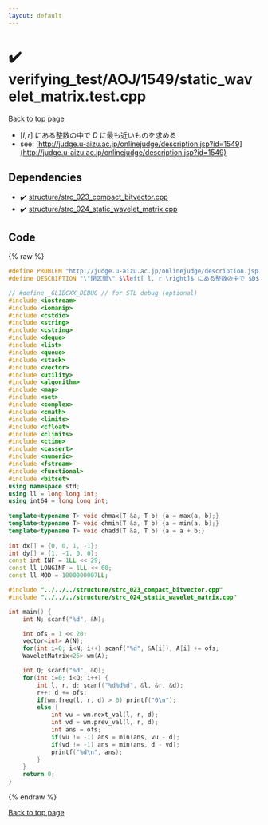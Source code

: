 ```yaml
---
layout: default
---
```


<!-- mathjax config similar to math.stackexchange -->
<script type="text/javascript" async
  src="https://cdnjs.cloudflare.com/ajax/libs/mathjax/2.7.5/MathJax.js?config=TeX-MML-AM_CHTML">
</script>
<script type="text/x-mathjax-config">
  MathJax.Hub.Config({
    TeX: { equationNumbers: { autoNumber: "AMS" }},
    tex2jax: {
      inlineMath: [ ['$','$'] ],
      processEscapes: true
    },
    "HTML-CSS": { matchFontHeight: false },
    displayAlign: "left",
    displayIndent: "2em"
  });
</script>

<script type="text/javascript" src="https://cdnjs.cloudflare.com/ajax/libs/jquery/3.4.1/jquery.min.js"></script>
<script src="https://cdn.jsdelivr.net/npm/jquery-balloon-js@1.1.2/jquery.balloon.min.js" integrity="sha256-ZEYs9VrgAeNuPvs15E39OsyOJaIkXEEt10fzxJ20+2I=" crossorigin="anonymous"></script>
<script type="text/javascript" src="../../../../assets/js/copy-button.js"></script>
<link rel="stylesheet" href="../../../../assets/css/copy-button.css" />


# :heavy_check_mark: verifying_test/AOJ/1549/static_wavelet_matrix.test.cpp


[Back to top page](../../../../index.html)

* $\left[ l, r \right]$ にある整数の中で $D$ に最も近いものを求める
* see: [http://judge.u-aizu.ac.jp/onlinejudge/description.jsp?id=1549](http://judge.u-aizu.ac.jp/onlinejudge/description.jsp?id=1549)


## Dependencies
* :heavy_check_mark: [structure/strc_023_compact_bitvector.cpp](../../../../library/structure/strc_023_compact_bitvector.cpp.html)
* :heavy_check_mark: [structure/strc_024_static_wavelet_matrix.cpp](../../../../library/structure/strc_024_static_wavelet_matrix.cpp.html)


## Code
{% raw %}
```cpp
#define PROBLEM "http://judge.u-aizu.ac.jp/onlinejudge/description.jsp?id=1549"
#define DESCRIPTION "\"閉区間\" $\left[ l, r \right]$ にある整数の中で $D$ に最も近いものを求める"

// #define _GLIBCXX_DEBUG // for STL debug (optional)
#include <iostream>
#include <iomanip>
#include <cstdio>
#include <string>
#include <cstring>
#include <deque>
#include <list>
#include <queue>
#include <stack>
#include <vector>
#include <utility>
#include <algorithm>
#include <map>
#include <set>
#include <complex>
#include <cmath>
#include <limits>
#include <cfloat>
#include <climits>
#include <ctime>
#include <cassert>
#include <numeric>
#include <fstream>
#include <functional>
#include <bitset>
using namespace std;
using ll = long long int;
using int64 = long long int;
 
template<typename T> void chmax(T &a, T b) {a = max(a, b);}
template<typename T> void chmin(T &a, T b) {a = min(a, b);}
template<typename T> void chadd(T &a, T b) {a = a + b;}
 
int dx[] = {0, 0, 1, -1};
int dy[] = {1, -1, 0, 0};
const int INF = 1LL << 29;
const ll LONGINF = 1LL << 60;
const ll MOD = 1000000007LL;

#include "../../../structure/strc_023_compact_bitvector.cpp"
#include "../../../structure/strc_024_static_wavelet_matrix.cpp"

int main() {
    int N; scanf("%d", &N);

    int ofs = 1 << 20;
    vector<int> A(N);
    for(int i=0; i<N; i++) scanf("%d", &A[i]), A[i] += ofs;
    WaveletMatrix<25> wm(A);

    int Q; scanf("%d", &Q);
    for(int i=0; i<Q; i++) {
        int l, r, d; scanf("%d%d%d", &l, &r, &d);
        r++; d += ofs;
        if(wm.freq(l, r, d) > 0) printf("0\n");
        else {
            int vu = wm.next_val(l, r, d);
            int vd = wm.prev_val(l, r, d);
            int ans = ofs;
            if(vu != -1) ans = min(ans, vu - d);
            if(vd != -1) ans = min(ans, d - vd);
            printf("%d\n", ans);
        }
    }
    return 0;
}

```
{% endraw %}

[Back to top page](../../../../index.html)

